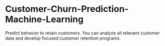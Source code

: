 # Customer-Churn-Prediction-Machine-Learning

Predict behavior to retain customers. You can analyze all relevant customer data and develop focused customer retention programs. 
